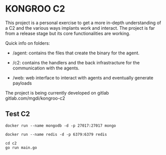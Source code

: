 # KONGROO C2

This project is a personal exercise to get a more in-depth understanding of a C2 and the various ways implants work and interact.
The project is far from a release stage but its core functionalities are working.

Quick info on folders:

- /agent: contains the files that create the binary for the agent.

- /c2: contains the handlers and the back infrastracture for the communication with the agents.

- /web: web interface to interact with agents and eventually generate payloads

The project is being currently developed on gitlab gitlab.com/mgdi/kongroo-c2

## Test C2
`docker run --name mongodb -d -p 27017:27017 mongo`


`docker run --name redis -d -p 6379:6379 redis`

```
cd c2
go run main.go
```
